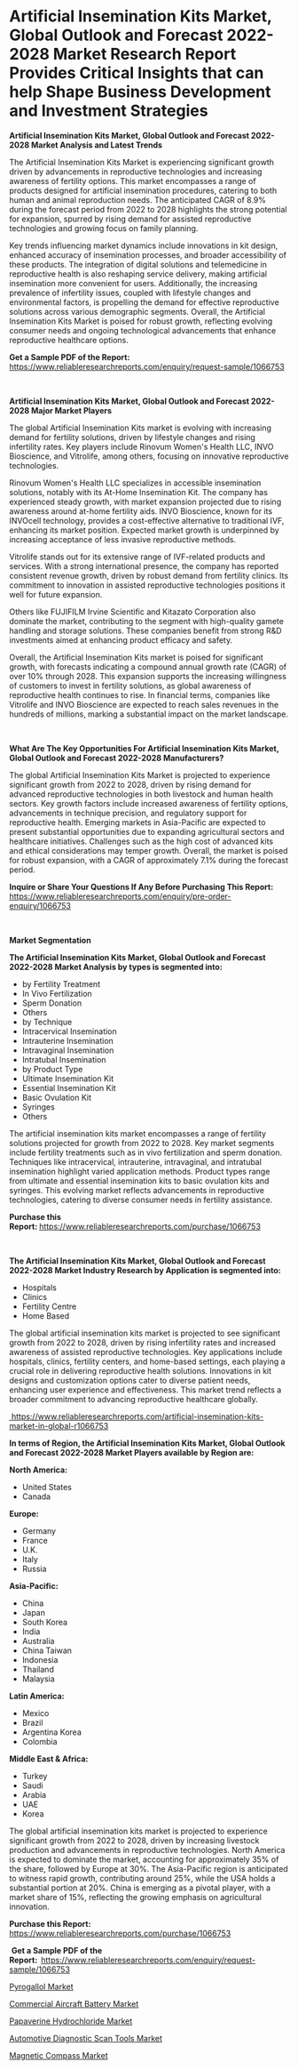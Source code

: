 <p><h1>Artificial Insemination Kits Market, Global Outlook and Forecast 2022-2028 Market Research Report Provides Critical Insights that can help Shape Business Development and Investment Strategies</h1></p><p><strong>Artificial Insemination Kits Market, Global Outlook and Forecast 2022-2028 Market Analysis and Latest Trends</strong></p>
<p><p>The Artificial Insemination Kits Market is experiencing significant growth driven by advancements in reproductive technologies and increasing awareness of fertility options. This market encompasses a range of products designed for artificial insemination procedures, catering to both human and animal reproduction needs. The anticipated CAGR of 8.9% during the forecast period from 2022 to 2028 highlights the strong potential for expansion, spurred by rising demand for assisted reproductive technologies and growing focus on family planning.</p><p>Key trends influencing market dynamics include innovations in kit design, enhanced accuracy of insemination processes, and broader accessibility of these products. The integration of digital solutions and telemedicine in reproductive health is also reshaping service delivery, making artificial insemination more convenient for users. Additionally, the increasing prevalence of infertility issues, coupled with lifestyle changes and environmental factors, is propelling the demand for effective reproductive solutions across various demographic segments. Overall, the Artificial Insemination Kits Market is poised for robust growth, reflecting evolving consumer needs and ongoing technological advancements that enhance reproductive healthcare options.</p></p>
<p><strong>Get a Sample PDF of the Report:&nbsp;</strong> <a href="https://www.reliableresearchreports.com/enquiry/request-sample/1066753">https://www.reliableresearchreports.com/enquiry/request-sample/1066753</a></p>
<p>&nbsp;</p>
<p><strong>Artificial Insemination Kits Market, Global Outlook and Forecast 2022-2028 Major Market Players</strong></p>
<p><p>The global Artificial Insemination Kits market is evolving with increasing demand for fertility solutions, driven by lifestyle changes and rising infertility rates. Key players include Rinovum Women's Health LLC, INVO Bioscience, and Vitrolife, among others, focusing on innovative reproductive technologies.</p><p>Rinovum Women's Health LLC specializes in accessible insemination solutions, notably with its At-Home Insemination Kit. The company has experienced steady growth, with market expansion projected due to rising awareness around at-home fertility aids. INVO Bioscience, known for its INVOcell technology, provides a cost-effective alternative to traditional IVF, enhancing its market position. Expected market growth is underpinned by increasing acceptance of less invasive reproductive methods.</p><p>Vitrolife stands out for its extensive range of IVF-related products and services. With a strong international presence, the company has reported consistent revenue growth, driven by robust demand from fertility clinics. Its commitment to innovation in assisted reproductive technologies positions it well for future expansion.</p><p>Others like FUJIFILM Irvine Scientific and Kitazato Corporation also dominate the market, contributing to the segment with high-quality gamete handling and storage solutions. These companies benefit from strong R&D investments aimed at enhancing product efficacy and safety.</p><p>Overall, the Artificial Insemination Kits market is poised for significant growth, with forecasts indicating a compound annual growth rate (CAGR) of over 10% through 2028. This expansion supports the increasing willingness of customers to invest in fertility solutions, as global awareness of reproductive health continues to rise. In financial terms, companies like Vitrolife and INVO Bioscience are expected to reach sales revenues in the hundreds of millions, marking a substantial impact on the market landscape.</p></p>
<p>&nbsp;</p>
<p><strong>What Are The Key Opportunities For Artificial Insemination Kits Market, Global Outlook and Forecast 2022-2028 Manufacturers?</strong></p>
<p><p>The global Artificial Insemination Kits Market is projected to experience significant growth from 2022 to 2028, driven by rising demand for advanced reproductive technologies in both livestock and human health sectors. Key growth factors include increased awareness of fertility options, advancements in technique precision, and regulatory support for reproductive health. Emerging markets in Asia-Pacific are expected to present substantial opportunities due to expanding agricultural sectors and healthcare initiatives. Challenges such as the high cost of advanced kits and ethical considerations may temper growth. Overall, the market is poised for robust expansion, with a CAGR of approximately 7.1% during the forecast period.</p></p>
<p><strong>Inquire or Share Your Questions If Any Before Purchasing This Report:</strong> <a href="https://www.reliableresearchreports.com/enquiry/pre-order-enquiry/1066753">https://www.reliableresearchreports.com/enquiry/pre-order-enquiry/1066753</a></p>
<p>&nbsp;</p>
<p><strong>Market Segmentation</strong></p>
<p><strong>The Artificial Insemination Kits Market, Global Outlook and Forecast 2022-2028 Market Analysis by types is segmented into:</strong></p>
<p><ul><li>by Fertility Treatment</li><li>In Vivo Fertilization</li><li>Sperm Donation</li><li>Others</li><li>by Technique</li><li>Intracervical Insemination</li><li>Intrauterine Insemination</li><li>Intravaginal Insemination</li><li>Intratubal Insemination</li><li>by Product Type</li><li>Ultimate Insemination Kit</li><li>Essential Insemination Kit</li><li>Basic Ovulation Kit</li><li>Syringes</li><li>Others</li></ul></p>
<p><p>The artificial insemination kits market encompasses a range of fertility solutions projected for growth from 2022 to 2028. Key market segments include fertility treatments such as in vivo fertilization and sperm donation. Techniques like intracervical, intrauterine, intravaginal, and intratubal insemination highlight varied application methods. Product types range from ultimate and essential insemination kits to basic ovulation kits and syringes. This evolving market reflects advancements in reproductive technologies, catering to diverse consumer needs in fertility assistance.</p></p>
<p><strong>Purchase this Report:&nbsp;</strong><a href="https://www.reliableresearchreports.com/purchase/1066753">https://www.reliableresearchreports.com/purchase/1066753</a></p>
<p>&nbsp;</p>
<p><strong>The Artificial Insemination Kits Market, Global Outlook and Forecast 2022-2028 Market Industry Research by Application is segmented into:</strong></p>
<p><ul><li>Hospitals</li><li>Clinics</li><li>Fertility Centre</li><li>Home Based</li></ul></p>
<p><p>The global artificial insemination kits market is projected to see significant growth from 2022 to 2028, driven by rising infertility rates and increased awareness of assisted reproductive technologies. Key applications include hospitals, clinics, fertility centers, and home-based settings, each playing a crucial role in delivering reproductive health solutions. Innovations in kit designs and customization options cater to diverse patient needs, enhancing user experience and effectiveness. This market trend reflects a broader commitment to advancing reproductive healthcare globally.</p></p>
<p><a href="https://www.reliableresearchreports.com/artificial-insemination-kits-market-in-global-r1066753">&nbsp;https://www.reliableresearchreports.com/artificial-insemination-kits-market-in-global-r1066753</a></p>
<p><strong>In terms of Region, the Artificial Insemination Kits Market, Global Outlook and Forecast 2022-2028 Market Players available by Region are:</strong></p>
<p>
    <p> <strong> North America: </strong>
        <ul>
            <li>United States</li>
            <li>Canada</li>
        </ul>
        </p> 
    <p> <strong> Europe: </strong>
        <ul>
            <li>Germany</li>
            <li>France</li>
            <li>U.K.</li>
            <li>Italy</li>
            <li>Russia</li>
        </ul>
        </p> 
    <p> <strong> Asia-Pacific: </strong>
        <ul>
            <li>China</li>
            <li>Japan</li>
            <li>South Korea</li>
            <li>India</li>
            <li>Australia</li>
            <li>China Taiwan</li>
            <li>Indonesia</li>
            <li>Thailand</li>
            <li>Malaysia</li>
        </ul>
        </p> 
    <p> <strong> Latin America: </strong>
        <ul>
            <li>Mexico</li>
            <li>Brazil</li>
            <li>Argentina Korea</li>
            <li>Colombia</li>
        </ul>
        </p> 
    <p> <strong> Middle East & Africa: </strong>
        <ul>
            <li>Turkey</li>
            <li>Saudi</li>
            <li>Arabia</li>
            <li>UAE</li>
            <li>Korea</li>
        </ul>
    </p>
    </p>
<p><p>The global artificial insemination kits market is projected to experience significant growth from 2022 to 2028, driven by increasing livestock production and advancements in reproductive technologies. North America is expected to dominate the market, accounting for approximately 35% of the share, followed by Europe at 30%. The Asia-Pacific region is anticipated to witness rapid growth, contributing around 25%, while the USA holds a substantial portion at 20%. China is emerging as a pivotal player, with a market share of 15%, reflecting the growing emphasis on agricultural innovation.</p></p>
<p><strong>Purchase this Report: </strong><a href="https://www.reliableresearchreports.com/purchase/1066753">https://www.reliableresearchreports.com/purchase/1066753</a></p>
<p>&nbsp;<strong>Get a Sample PDF of the Report:&nbsp;&nbsp;</strong><a href="https://www.reliableresearchreports.com/enquiry/request-sample/1066753">https://www.reliableresearchreports.com/enquiry/request-sample/1066753</a></p>
<p><strong></strong></p>
<p><p><a href="https://www.linkedin.com/pulse/strategic-insights-global-pyrogallol-market-trends-2024--kwsre?trackingId=%2FCp3ODyoSz6YoqyUGMq54g%3D%3D">Pyrogallol Market</a></p><p><a href="https://issuu.com/reportprime-2/docs/commercial-aircraft-battery-market-_b20d10ab641b55">Commercial Aircraft Battery Market</a></p><p><a href="https://www.linkedin.com/pulse/global-papaverine-hydrochloride-industry-analysis-share-growth-dm4qe?trackingId=z917QcHaQfmUHkn96YBe2A%3D%3D">Papaverine Hydrochloride Market</a></p><p><a href="https://medium.com/@danielwardb654202/automotive-diagnostic-scan-tools-market-market-segmentation-geographical-regions-and-market-b60b76f066ad">Automotive Diagnostic Scan Tools Market</a></p><p><a href="https://medium.com/@norchellecan/global-magnetic-compass-market-size-share-analysis-by-product-type-by-application-by-region-ab026c260657">Magnetic Compass Market</a></p></p>